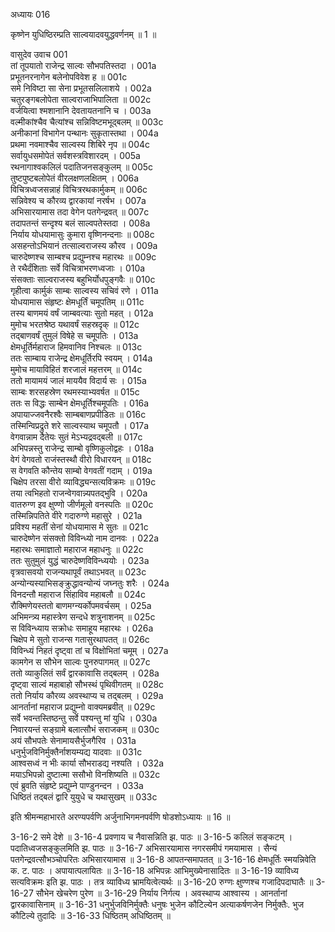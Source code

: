 अध्यायः 016

कृष्णेन युधिष्ठिरम्प्रति साल्वयादवयुद्धवर्णनम् ॥ 1 ॥

वासुदेव उवाच 	001  
तां तूपयातो राजेन्द्र साल्वः सौभपतिस्तदा ।	001a  
प्रभूतनरनागेन बलेनोपविवेश ह ॥	001c  
समे निविष्टा सा सेना प्रभूतसलिलाशये ।	002a  
चतुरङ्गबलोपेता साल्वराजाभिपालिता ॥	002c  
वर्जयित्वा श्मशानानि देवतायतनानि च ।	003a  
वल्मीकांश्चैव चैत्यांश्च सन्निविष्टमभूद्बलम् ॥	003c  
अनीकानां विभागेन पन्थानः सुकृतास्तथा ।	004a  
प्रथमा नवमाश्चैव साल्वस्य शिबिरे नृप ॥	004c  
सर्वायुधसमोपेतं सर्वशस्त्रविशारदम् ।	005a  
रथनागाश्वकलिलं पदातिजनसङ्कुलम् ॥	005c  
तुष्टपुष्टबलोपेतं वीरलक्षणलक्षितम् ।	006a  
विचित्रध्वजसन्नाहं विचित्ररथकार्मुकम् ॥	006c  
सन्निवेश्य च कौरव्य द्वारकायां नरर्षभ ।	007a  
अभिसारयामास तदा वेगेन पतगेन्द्रवत् ॥	007c  
तदापतन्तं सन्दृश्य बलं साल्वपतेस्तदा ।	008a  
निर्याय योधयामासुः कुमारा वृष्णिनन्दनाः ॥	008c  
असहन्तोऽभियानं तत्साल्वराजस्य कौरव ।	009a  
चारुदेष्णश्च साम्बश्च प्रद्युम्नश्च महारथः ॥	009c  
ते रथैर्दंशिताः सर्वे विचित्राभरणध्वजाः ।	010a  
संसक्ताः साल्वराजस्य बहुभिर्योधपुङ्गवैः ॥	010c  
गृहीत्वा कार्मुकं साम्बः साल्वस्य सचिवं रणे ।	011a  
योधयामास संहृष्टः क्षेमधूर्तिं चमूपतिम् ॥	011c  
तस्य बाणमयं वर्षं जाम्बवत्याः सुतो महत् ।	012a  
मुमोच भरतश्रेष्ठ यथावर्षं सहस्रदृक् ॥	012c  
तद्बाणवर्षं तुमुलं विषेहे स चमूपतिः ।	013a  
क्षेमधूर्तिर्महाराज हिमवानिव निश्चलः ॥	013c  
ततः साम्बाय राजेन्द्र क्षेमधूर्तिरपि स्वयम् ।	014a  
मुमोच मायाविहितं शरजालं महत्तरम् ॥	014c  
ततो मायामयं जालं माययैव विदार्य सः ।	015a  
साम्बः शरसहस्रेण रथमस्याभ्यवर्षत ॥	015c  
ततः स विद्धः साम्बेन क्षेमधूर्तिश्चमूपतिः ।	016a  
अपायाज्जवनैरश्वैः साम्बबाणप्रपीडितः ॥	016c  
तस्मिन्विप्रद्रुते शरे साल्वस्याथ चमूपतौ ।	017a  
वेगवान्नाम दैतेयः सुतं मेऽभ्यद्रवद्बली ॥	017c  
अभिपन्नस्तु राजेन्द्र साम्बो वृष्णिकुलोद्वहः ।	018a  
वेगं वेगवतो राजंस्तस्थौ वीरो विधारयन् ॥	018c  
स वेगवति कौन्तेय साम्बो वेगवतीं गदाम् ।	019a  
चिक्षेप तरसा वीरो व्याविद्ध्यन्सत्यविक्रमः ॥	019c  
तया त्वभिहतो राजन्वेगवान्न्यपतद्भुवि ।	020a  
वातरुग्ण इव क्षुण्णो जीर्णमूलो वनस्पतिः ॥	020c  
तस्मिन्निपतिते वीरे गदारुग्णे महासुरे ।	021a  
प्रविश्य महतीं सेनां योधयामास मे सुतः ॥	021c  
चारुदेष्णेन संसक्तो विविन्ध्यो नाम दानवः ।	022a  
महारथः समाज्ञातो महाराज महाधनुः ॥	022c  
ततः सुतुमुलं युद्धं चारुदेष्णविविन्ध्ययोः ।	023a  
वृत्रवासवयो राजन्यथापूर्वं तथाऽभवत् ॥	023c  
अन्योन्यस्याभिसङ्क्रुद्धावन्योन्यं जघ्नतुः शरैः ।	024a  
विनदन्तौ महाराज सिंहाविव महाबलौ ॥	024c  
रौक्मिणेयस्ततो बाणमग्न्यर्कोपमवर्चसम् ।	025a  
अभिमन्त्र्य महास्त्रेण सन्दधे शत्रुनाशनम् ॥	025c  
स विविन्ध्याय सक्रोधः समाहूय महारथः ।	026a  
चिक्षेप मे सुतो राजन्स गतासुरथापतत् ॥	026c  
विविन्ध्यं निहतं दृष्ट्वा तां च विक्षोभितां चमूम् ।	027a  
कामगेन स सौभेन साल्वः पुनरुपागमत् ॥	027c  
ततो व्याकुलितं सर्वं द्वारकावासि तद्बलम् ।	028a  
दृष्ट्वा साल्वं महाबाहो सौभस्थं पृथिवीगतम् ॥	028c  
ततो निर्याय कौरव्य अवस्थाप्य च तद्बलम् ।	029a  
आनर्तानां महाराज प्रद्युम्नो वाक्यमब्रवीत् ॥	029c  
सर्वे भवन्तस्तिष्ठन्तु सर्वे पश्यन्तु मां युधि ।	030a  
निवारयन्तं सङ्ग्रामे बलात्सौभं सराजकम् ॥	030c  
अयं सौभपतेः सेनामायसैर्भुजगैरिव ।	031a  
धनुर्भुजविनिर्मुक्तैर्नाशयम्यद्य यादवाः ॥	031c  
आश्वसध्वं न भीः कार्या सौभराडद्य नश्यति ।	032a  
मयाऽभिपन्नो दुष्टात्मा ससौभो विनशिष्यति ॥	032c  
एवं ब्रुवति संहृष्टे प्रद्युम्ने पाण्डुनन्दन ।	033a  
धिष्ठितं तद्बलं द्वारि युयुधे च यथासुखम् ॥	033c  

इति श्रीमन्महाभारते अरण्यपर्वणि अर्जुनाभिगमनपर्वणि षोडशोऽध्यायः ॥ 16 ॥

3-16-2 समे देशे ॥ 3-16-4 प्रवणाय च नैवासन्निति झ. पाठः ॥ 3-16-5 कलिलं सङ्कटम् । पदातिध्वजसङ्कुलमिति झ. पाठः ॥ 3-16-7 अभिसारयामास नगरसमीपं गमयामास । सैन्यं पतगेन्द्रवत्सौभञ्चोपरितः अभिसारयामास ॥ 3-16-8 आपतन्समापतत् ॥ 3-16-16 क्षेमधूर्तिः स्मयन्निवेति क. ट. पाठः । अपायात्पलायितः ॥ 3-16-18 अभिपन्नः आभिमुख्येनासादितः ॥ 3-16-19 व्याविध्य सत्यविक्रमः इति झ. पाठः । तत्र व्याविध्य भ्रामयित्वेत्यर्थः ॥ 3-16-20 रुग्णः क्षुण्णश्च गजादिपदाघातैः ॥ 3-16-27 सौभेन खेचरेण पुरेण ॥ 3-16-29 निर्याय निर्गत्य । अवस्थाप्य आश्वास्य । आनर्तानां द्वारकावासिनाम् ॥ 3-16-31 धनुर्भुजविनिर्मुक्तैः धनुषः भुजेन कौटिल्येन अत्याकर्षणजेन निर्मुक्तैः. भुज कौटिल्ये तुदादिः ॥ 3-16-33 धिष्ठितम् अधिष्ठितम् ॥

